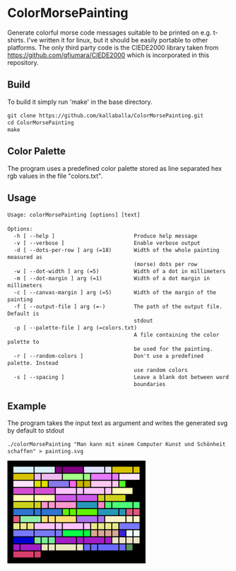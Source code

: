 ColorMorsePainting
============

Generate colorful morse code messages suitable to be printed on e.g. t-shirts.
I've written it for linux, but it should be easily portable to other platforms. 
The only third party code is the CIEDE2000 library taken from https://github.com/gfiumara/CIEDE2000 which is incorporated in this repository.

## Build

To build it simply run 'make' in the base directory.

    git clone https://github.com/kallaballa/ColorMorsePainting.git
    cd ColorMorsePainting
    make

## Color Palette

The program uses a predefined color palette stored as line separated hex rgb values in the file "colors.txt". 

## Usage

    Usage: colorMorsePainting [options] [text]

    Options:
      -h [ --help ]                         Produce help message
      -v [ --verbose ]                      Enable verbose output
      -d [ --dots-per-row ] arg (=18)       Width of the whole painting measured as
                                            (morse) dots per row
      -w [ --dot-width ] arg (=5)           Width of a dot in millimeters
      -m [ --dot-margin ] arg (=1)          Width of a dot margin in millimeters
      -c [ --canvas-margin ] arg (=5)       Width of the margin of the painting
      -f [ --output-file ] arg (=-)         The path of the output file. Default is
                                            stdout
      -p [ --palette-file ] arg (=colors.txt)
                                            A file containing the color palette to 
                                            be used for the painting.
      -r [ --random-colors ]                Don't use a predefined palette. Instead
                                            use random colors
      -s [ --spacing ]                      Leave a blank dot between word 
                                            boundaries

## Example

The program takes the input text as argument and writes the generated svg by default to stdout

    ./colorMorsePainting "Man kann mit einem Computer Kunst und Schönheit schaffen" > painting.svg 

![Morse Painting: Kunst und Schönheit](https://github.com/kallaballa/ColorMorsePainting/raw/master/example/painting.png "Morse Painting: Kunst und Schönheit")


